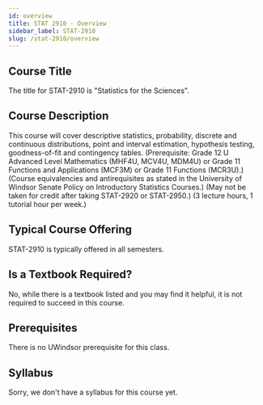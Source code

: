 ```yaml
---
id: overview
title: STAT 2910 - Overview
sidebar_label: STAT-2910
slug: /stat-2910/overview
---
```


## Course Title

The title for STAT-2910 is "Statistics for the Sciences".

## Course Description

This course will cover descriptive statistics, probability, discrete and continuous distributions, point and interval estimation, hypothesis testing, goodness-of-fit and contingency tables. (Prerequisite: Grade 12 U Advanced Level Mathematics (MHF4U, MCV4U, MDM4U) or Grade 11 Functions and Applications (MCF3M) or Grade 11 Functions (MCR3U).) (Course equivalencies and antirequisites as stated in the University of Windsor Senate Policy on Introductory Statistics Courses.) (May not be taken for credit after taking STAT-2920 or STAT-2950.) (3 lecture hours, 1 tutorial hour per week.)

## Typical Course Offering

STAT-2910 is typically offered in all semesters.

## Is a Textbook Required?

No, while there is a textbook listed and you may find it helpful, it is not required to succeed in this course.

## Prerequisites

There is no UWindsor prerequisite for this class.

## Syllabus

Sorry, we don't have a syllabus for this course yet.
